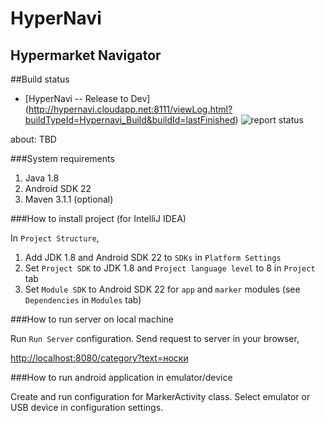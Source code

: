 HyperNavi
======
Hypermarket Navigator
------

##Build status
* [HyperNavi -- Release to Dev] (http://hypernavi.cloudapp.net:8111/viewLog.html?buildTypeId=Hypernavi_Build&buildId=lastFinished) ![report status](http://hypernavi.cloudapp.net:8111/app/rest/builds/buildType:Hypernavi_Build/statusIcon)

about: TBD

###System requirements

1. Java 1.8
2. Android SDK 22
3. Maven 3.1.1 (optional)

###How to install project (for IntelliJ IDEA)

In `Project Structure`,

1. Add JDK 1.8 and Android SDK 22 to `SDKs` in `Platform Settings`
2. Set `Project SDK` to JDK 1.8 and `Project language level` to 8 in `Project` tab
3. Set `Module SDK` to Android SDK 22 for `app` and `marker` modules (see `Dependencies` in `Modules` tab)

###How to run server on local machine

Run `Run Server` configuration. Send request to server in your browser,

[http://localhost:8080/category?text=носки](http://localhost:8080/category?text=носки)

###How to run android application in emulator/device

Create and run configuration for MarkerActivity class. Select emulator or USB device in configuration settings.